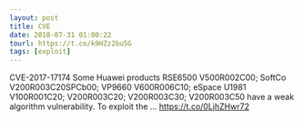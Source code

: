 ```yaml
---
layout: post
title: CVE
date: 2018-07-31 01:00:22
tourl: https://t.co/k9HZz2bu5G
tags: [exploit]
---
```

CVE-2017-17174 Some Huawei products RSE6500 V500R002C00; SoftCo V200R003C20SPCb00; VP9660 V600R006C10; eSpace U1981 V100R001C20; V200R003C20; V200R003C30; V200R003C50 have a weak algorithm vulnerability. To exploit the ... https://t.co/0LjhZHwr72